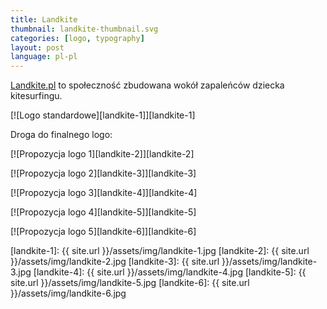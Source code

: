 ```yaml
---
title: Landkite
thumbnail: landkite-thumbnail.svg
categories: [logo, typography]
layout: post
language: pl-pl
---
```


[Landkite.pl](http://landkite.pl) to społeczność zbudowana wokół zapaleńców dziecka kitesurfingu.

[![Logo standardowe][landkite-1]][landkite-1]

Droga do finalnego logo:

[![Propozycja logo 1][landkite-2]][landkite-2]

[![Propozycja logo 2][landkite-3]][landkite-3]

[![Propozycja logo 3][landkite-4]][landkite-4]

[![Propozycja logo 4][landkite-5]][landkite-5]

[![Propozycja logo 5][landkite-6]][landkite-6]

[landkite-1]: {{ site.url }}/assets/img/landkite-1.jpg
[landkite-2]: {{ site.url }}/assets/img/landkite-2.jpg
[landkite-3]: {{ site.url }}/assets/img/landkite-3.jpg
[landkite-4]: {{ site.url }}/assets/img/landkite-4.jpg
[landkite-5]: {{ site.url }}/assets/img/landkite-5.jpg
[landkite-6]: {{ site.url }}/assets/img/landkite-6.jpg